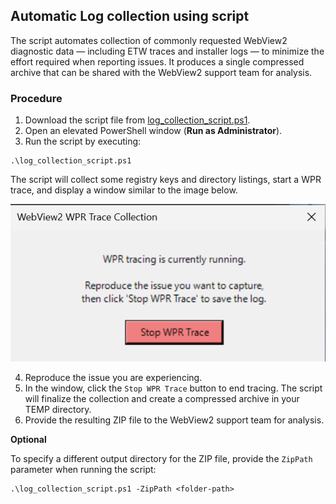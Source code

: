 ## Automatic Log collection using script

The script automates collection of commonly requested WebView2 diagnostic data — including ETW traces and installer logs — to minimize the effort required when reporting issues. It produces a single compressed archive that can be shared with the WebView2 support team for analysis.

### Procedure

1. Download the script file from [log_collection_script.ps1](resource/log_collection_script.ps1).
2. Open an elevated PowerShell window (**Run as Administrator**).
3. Run the script by executing:

```
.\log_collection_script.ps1
```

   The script will collect some registry keys and directory listings, start a WPR trace, and display a window similar to the image below.

![img](resources/stop_wpr.png)

4. Reproduce the issue you are experiencing.
5. In the window, click the `Stop WPR Trace` button to end tracing. The script will finalize the collection and create a compressed archive in your TEMP directory.
6. Provide the resulting ZIP file to the WebView2 support team for analysis.

**Optional**

To specify a different output directory for the ZIP file, provide the `ZipPath` parameter when running the script:

```
.\log_collection_script.ps1 -ZipPath <folder-path>
```